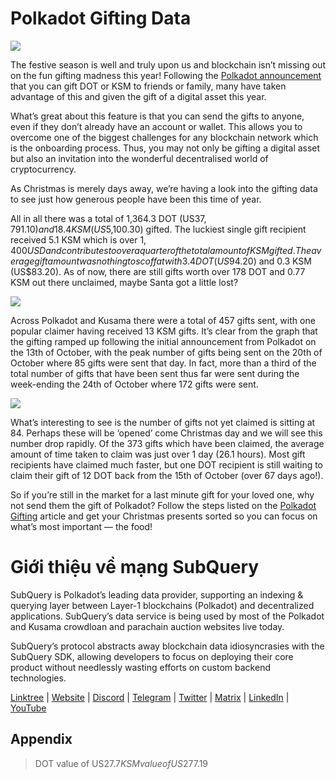 # Polkadot Gifting Data

![](https://miro.medium.com/max/1400/1*Y_Fm1wWLcN9lAbWr0KK1qA.png)

The festive season is well and truly upon us and blockchain isn’t missing out on the fun gifting madness this year! Following the  [Polkadot announcement](https://polkadot.network/blog/introducing-polkadot-kusama-gifts/)  that you can gift DOT or KSM to friends or family, many have taken advantage of this and given the gift of a digital asset this year.

What’s great about this feature is that you can  send the gifts to anyone, even if they don’t already have an account or wallet. This allows you to overcome one of the biggest challenges for any blockchain network which is the onboarding process. Thus, you may not only be gifting a digital asset but also an invitation into the wonderful decentralised world of cryptocurrency.

As Christmas is merely days away, we’re having a look into the gifting data to see just how generous people have been this time of year.

All in all there was a total of 1,364.3 DOT (US$37,791.10) and 18.4 KSM (US$5,100.30) gifted. The luckiest single gift recipient received 5.1 KSM which is over $1,400 USD and contributes to over a quarter of the total amount of KSM gifted. The average gift amount was nothing to scoff at with 3.4 DOT (US$94.20) and 0.3 KSM (US$83.20). As of now, there are still gifts worth over 178 DOT and 0.77 KSM out there unclaimed, maybe Santa got a little lost?

![](https://miro.medium.com/max/1400/0*39FkrB8c1ZE2LhlU)

Across Polkadot and Kusama there were a total of 457 gifts sent, with one popular claimer having received 13 KSM gifts. It’s clear from the graph that the gifting ramped up following the initial announcement from Polkadot on the 13th of October, with the peak number of gifts being sent on the 20th of October where 85 gifts were sent that day. In fact, more than a third of the total number of gifts that have been sent thus far were sent during the week-ending the 24th of October where 172 gifts were sent.

![](https://miro.medium.com/max/1400/0*F12i2JCMl0YOwaLG)

What’s interesting to see is the number of gifts not yet claimed is sitting at 84. Perhaps these will be ‘opened’ come Christmas day and we will see this number drop rapidly. Of the 373 gifts which have been claimed, the average amount of time taken to claim was just over 1 day (26.1 hours). Most gift recipients have claimed much faster, but one DOT recipient is still waiting to claim their gift of 12 DOT back from the 15th of October (over 67 days ago!).

So if you’re still in the market for a last minute gift for your loved one, why not send them the gift of Polkadot? Follow the steps listed on the  [Polkadot Gifting](https://polkadot.network/blog/introducing-polkadot-kusama-gifts/)  article and get your Christmas presents sorted so you can focus on what’s most important — the food!

# Giới thiệu về mạng SubQuery

SubQuery is Polkadot’s leading data provider, supporting an indexing & querying layer between Layer-1 blockchains (Polkadot) and decentralized applications. SubQuery’s data service is being used by most of the Polkadot and Kusama crowdloan and parachain auction websites live today.

SubQuery’s protocol abstracts away blockchain data idiosyncrasies with the SubQuery SDK, allowing developers to focus on deploying their core product without needlessly wasting efforts on custom backend technologies.

​​​​[Linktree](https://linktr.ee/subquerynetwork)  |  [Website](https://subquery.network/)  |  [Discord](https://discord.com/invite/78zg8aBSMG)  |  [Telegram](https://t.me/subquerynetwork)  |  [Twitter](https://twitter.com/subquerynetwork)  |  [Matrix](https://matrix.to/#/#subquery:matrix.org)  |  [LinkedIn](https://www.linkedin.com/company/subquery)  |  [YouTube](https://www.youtube.com/channel/UCi1a6NUUjegcLHDFLr7CqLw)

## Appendix

> DOT value of US$27.7 KSM value of US$277.19
